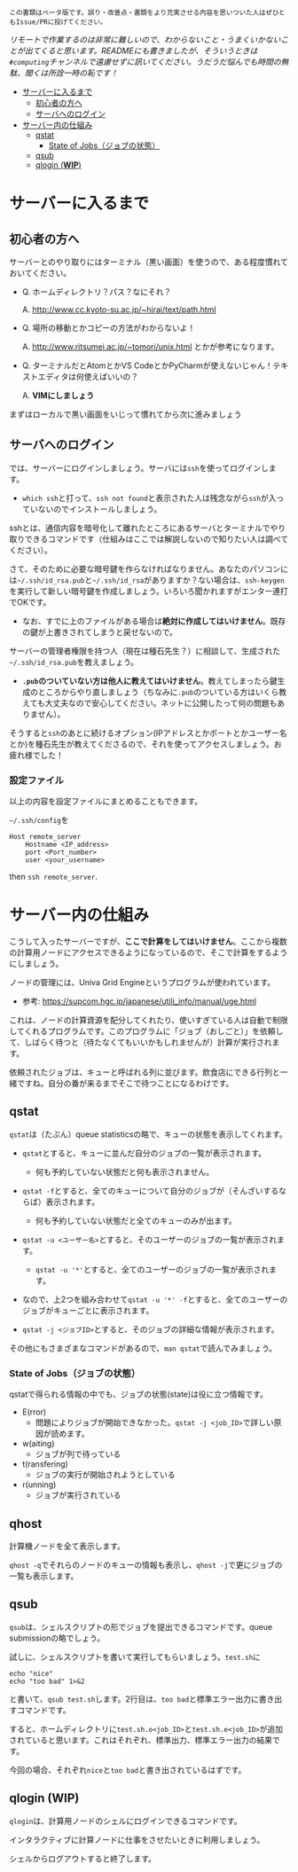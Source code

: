     この書類はベータ版です。誤り・改善点・書類をより充実させる内容を思いついた人はぜひともIssue/PRに投げてください。

*リモートで作業するのは非常に難しいので、わからないこと・うまくいかないことが出てくると思います。READMEにも書きましたが、そういうときは`#computing`チャンネルで遠慮せずに訊いてください。うだうだ悩んでも時間の無駄、聞くは所詮一時の恥です！*

   * [サーバーに入るまで](#サーバーに入るまで)
      * [初心者の方へ](#初心者の方へ)
      * [サーバへのログイン](#サーバへのログイン)
   * [サーバー内の仕組み](#サーバー内の仕組み)
      * [qstat](#qstat)
         * [State of Jobs（ジョブの状態）](#state-of-jobsジョブの状態)
      * [qsub](#qsub)
      * [qlogin (<strong>WIP</strong>)](#qlogin-wip-)

# サーバーに入るまで
## 初心者の方へ

サーバーとのやり取りにはターミナル（黒い画面）を使うので、ある程度慣れておいてください。

* Q. ホームディレクトリ？パス？なにそれ？

    A. http://www.cc.kyoto-su.ac.jp/~hirai/text/path.html

* Q. 場所の移動とかコピーの方法がわからないよ！

    A.  http://www.ritsumei.ac.jp/~tomori/unix.html とかが参考になります。

* Q. ターミナルだとAtomとかVS CodeとかPyCharmが使えないじゃん！テキストエディタは何使えばいいの？

    A. **VIMにしましょう**

まずはローカルで黒い画面をいじって慣れてから次に進みましょう

## サーバへのログイン
では、サーバーにログインしましょう。サーバには`ssh`を使ってログインします。

* `which ssh`と打って、`ssh not found`と表示された人は残念ながら`ssh`が入っていないのでインストールしましょう。

sshとは、通信内容を暗号化して離れたところにあるサーバとターミナルでやり取りできるコマンドです（仕組みはここでは解説しないので知りたい人は調べてください）。

さて、そのために必要な暗号鍵を作らなければなりません。あなたのパソコンには`~/.ssh/id_rsa.pub`と`~/.ssh/id_rsa`がありますか？ない場合は、`ssh-keygen`を実行して新しい暗号鍵を作成しましょう。いろいろ聞かれますがエンター連打でOKです。

* なお、すでに上のファイルがある場合は**絶対に作成してはいけません**。既存の鍵が上書きされてしまうと戻せないので。

サーバーの管理者権限を持つ人（現在は種石先生？）に相談して、生成された`~/.ssh/id_rsa.pub`を教えましょう。

* **`.pub`のついていない方は他人に教えてはいけません**。教えてしまったら鍵生成のところからやり直しましょう（ちなみに`.pub`のついている方はいくら教えても大丈夫なので安心してください。ネットに公開したって何の問題もありません）。

そうすると`ssh`のあとに続けるオプション(IPアドレスとかポートとかユーザー名とか)を種石先生が教えてくださるので、それを使ってアクセスしましょう。お疲れ様でした！

### 設定ファイル
以上の内容を設定ファイルにまとめることもできます。

`~/.ssh/config`を
```
Host remote_server
    Hostname <IP_address>
    port <Port_number>
    user <your_username>
```

then `ssh remote_server`.

# サーバー内の仕組み
こうして入ったサーバーですが、**ここで計算をしてはいけません**。ここから複数の計算用ノードにアクセスできるようになっているので、そこで計算をするようにしましょう。

ノードの管理には、Univa Grid Engineというプログラムが使われています。
* 参考: https://supcom.hgc.jp/japanese/utili_info/manual/uge.html

これは、ノードの計算資源を配分してくれたり、使いすぎている人は自動で制限してくれるプログラムです。このプログラムに「ジョブ（おしごと）」を依頼して、しばらく待つと（待たなくてもいいかもしれませんが）計算が実行されます。

依頼されたジョブは、キューと呼ばれる列に並びます。飲食店にできる行列と一緒ですね。自分の番が来るまでそこで待つことになるわけです。

## qstat

`qstat`は（たぶん）queue statisticsの略で、キューの状態を表示してくれます。

* `qstat`とすると、キューに並んだ自分のジョブの一覧が表示されます。
    * 何も予約していない状態だと何も表示されません。

* `qstat -f`とすると、全てのキューについて自分のジョブが（そんざいするならば）表示されます。
    * 何も予約していない状態だと全てのキューのみが出ます。

* `qstat -u <ユーザー名>`とすると、そのユーザーのジョブの一覧が表示されます。
    *  `qstat -u '*'`とすると、全てのユーザーのジョブの一覧が表示されます。

* なので、上2つを組み合わせて`qstat -u '*' -f`とすると、全てのユーザーのジョブがキューごとに表示されます。

* `qstat -j <ジョブID>`とすると、そのジョブの詳細な情報が表示されます。

その他にもさまざまなコマンドがあるので、`man qstat`で読んでみましょう。

### State of Jobs（ジョブの状態）
qstatで得られる情報の中でも、ジョブの状態(state)は役に立つ情報です。

* E(rror)
    * 問題によりジョブが開始できなかった。`qstat -j <job_ID>`で詳しい原因が読めます。
* w(aiting)
    * ジョブが列で待っている
* t(ransfering)
    * ジョブの実行が開始されようとしている
* r(unning)
    * ジョブが実行されている

## qhost
計算機ノードを全て表示します。 

`qhost -q`でそれらのノードのキューの情報も表示し、`qhost -j`で更にジョブの一覧も表示します。

## qsub
`qsub`は、シェルスクリプトの形でジョブを提出できるコマンドです。queue submissionの略でしょう。

試しに、シェルスクリプトを書いて実行してもらいましょう。`test.sh`に
```
echo "nice"
echo "too bad" 1>&2
```
と書いて、`qsub test.sh`します。2行目は、`too bad`と標準エラー出力に書き出すコマンドです。

すると、ホームディレクトリに`test.sh.o<job_ID>`と`test.sh.e<job_ID>`が追加されていると思います。これはそれぞれ、標準出力、標準エラー出力の結果です。

今回の場合、それぞれ`nice`と`too bad`と書き出されているはずです。

## qlogin (WIP)
`qlogin`は、計算用ノードのシェルにログインできるコマンドです。

インタラクティブに計算ノードに仕事をさせたいときに利用しましょう。

シェルからログアウトすると終了します。

